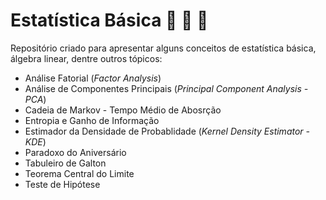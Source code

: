 # Estatística Básica :dart: :notebook: :mag_right:

Repositório criado para apresentar alguns conceitos de estatística básica, álgebra linear, dentre outros tópicos:

- Análise Fatorial (*Factor Analysis*)
- Análise de Componentes Principais (*Principal Component Analysis - PCA*)
- Cadeia de Markov - Tempo Médio de Abosrção
- Entropia e Ganho de Informação
- Estimador da Densidade de Probablidade (*Kernel Density Estimator - KDE*)
- Paradoxo do Aniversário
- Tabuleiro de Galton
- Teorema Central do Limite
- Teste de Hipótese
